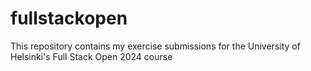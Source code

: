 # fullstackopen
This repository contains my exercise submissions for the University of Helsinki's Full Stack Open 2024 course
